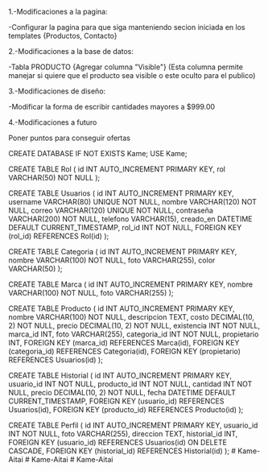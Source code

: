 1.-Modificaciones a la pagina:

-Configurar la pagina para que siga manteniendo secion iniciada en los templates {Productos, Contacto}


2.-Modificaciones a la base de datos:

-Tabla PRODUCTO {Agregar columna "Visible"} (Esta columna permite manejar si quiere que el producto sea visible o este oculto para el publico)


3.-Modificaciones de diseño:

-Modificar la forma de escribir cantidades mayores a $999.00


4.-Modificaciones a futuro

Poner puntos para conseguir ofertas





























CREATE DATABASE IF NOT EXISTS Kame;
USE Kame;

CREATE TABLE Rol (
    id INT AUTO_INCREMENT PRIMARY KEY,
    rol VARCHAR(50) NOT NULL
);

CREATE TABLE Usuarios (
    id INT AUTO_INCREMENT PRIMARY KEY,
    username VARCHAR(80) UNIQUE NOT NULL,
    nombre VARCHAR(120) NOT NULL,
    correo VARCHAR(120) UNIQUE NOT NULL,
    contraseña VARCHAR(200) NOT NULL,
    telefono VARCHAR(15),
    creado_en DATETIME DEFAULT CURRENT_TIMESTAMP,
    rol_id INT NOT NULL,
    FOREIGN KEY (rol_id) REFERENCES Rol(id)
);

CREATE TABLE Categoria (
    id INT AUTO_INCREMENT PRIMARY KEY,
    nombre VARCHAR(100) NOT NULL,
    foto VARCHAR(255),
    color VARCHAR(50)
);

CREATE TABLE Marca (
    id INT AUTO_INCREMENT PRIMARY KEY,
    nombre VARCHAR(100) NOT NULL,
    foto VARCHAR(255)
);

CREATE TABLE Producto (
    id INT AUTO_INCREMENT PRIMARY KEY,
    nombre VARCHAR(100) NOT NULL,
    descripcion TEXT,
    costo DECIMAL(10, 2) NOT NULL,
    precio DECIMAL(10, 2) NOT NULL,
    existencia INT NOT NULL,
    marca_id INT,
    foto VARCHAR(255),
    categoria_id INT NOT NULL,
    propietario INT,
    FOREIGN KEY (marca_id) REFERENCES Marca(id),
    FOREIGN KEY (categoria_id) REFERENCES Categoria(id),
    FOREIGN KEY (propietario) REFERENCES Usuarios(id)
);

CREATE TABLE Historial (
    id INT AUTO_INCREMENT PRIMARY KEY,
    usuario_id INT NOT NULL,
    producto_id INT NOT NULL,
    cantidad INT NOT NULL,
    precio DECIMAL(10, 2) NOT NULL,
    fecha DATETIME DEFAULT CURRENT_TIMESTAMP,
    FOREIGN KEY (usuario_id) REFERENCES Usuarios(id),
    FOREIGN KEY (producto_id) REFERENCES Producto(id)
);

CREATE TABLE Perfil (
    id INT AUTO_INCREMENT PRIMARY KEY,
    usuario_id INT NOT NULL,
    foto VARCHAR(255),
    direccion TEXT,
    historial_id INT,
    FOREIGN KEY (usuario_id) REFERENCES Usuarios(id) ON DELETE CASCADE,
    FOREIGN KEY (historial_id) REFERENCES Historial(id)
);
#   K a m e - A i t a i  
 #   K a m e - A i t a i  
 #   K a m e - A i t a i  
 